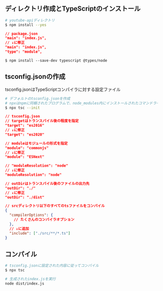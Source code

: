 ## ディレクトリ作成とTypeScriptのインストール

```zsh
# youtube-apiディレクトリ
$ npm install --yes
```

```json
// package.json
"main": "index.js",
// ↓に修正
"main": "index.js",
"type": "module",
```

```
$ npm install --save-dev typescript @types/node
```

## tsconfig.jsonの作成

tsconfig.jsonはTypeScriptコンパイラに対する設定ファイル

```zsh
# デフォルトのtsconfig.jsonを作成
# npxはnpmに同梱されたプログラムで、node_modules内にインストールされたコマンドラインプログラムを実行するツール
$ npx tsc --init
```

```json
// tsconfig.json
// targetはトランスパイル後の程度を指定
"target": "es2016"
// ↓に修正
"target": "es2020"

// moduleはモジュールの形式を指定
"module": "commonjs"
// ↓に修正
"module": "ESNext"

// "moduleResolution": "node"
// ↓に修正
"moduleResolution": "node"

// outDirはトランスパイル後のファイルの出力先
"outDir": "./"
// ↓に修正
"outDir": "./dist"

// srcディレクトリ以下のすべてのtsファイルをコンパイル
{
  "compilerOptions": {
    // たくさんのコンパイラオプション
  },
  // ↓に追加
  "include": ["./src/**/*.ts"]
}
```

## コンパイル

```zsh
# tsconfig.jsonに設定された内容に従ってコンパイル
$ npx tsc
```

```zsh
# 生成されたindex.jsを実行
node dist/index.js
```